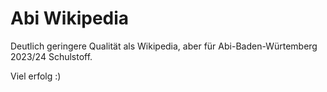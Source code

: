 # Abi Wikipedia

Deutlich geringere Qualität als Wikipedia, aber für Abi-Baden-Würtemberg 2023/24 Schulstoff.

Viel erfolg :)
